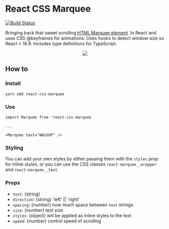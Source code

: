 # React CSS Marquee

[![Build Status](https://travis-ci.org/samuelweckstrom/react-css-marquee.svg?branch=master)](https://travis-ci.org/samuelweckstrom/react-css-marquee)

Bringing back that sweet scrolling [HTML Marquee element](https://developer.mozilla.org/en-US/docs/Web/HTML/Element/marquee). In React and uses CSS @keyframes for animations. Uses hooks to detect window size so React > 16.8. Includes type definitions for TypeScript.

<div align="center">
  <img src="https://s3.eu-central-1.amazonaws.com/samuel.weckstrom.xyz/github/marquee.gif">
</div>


## How to

### Install

```
yarn add react-css-marquee
```

### Use

```
import Marquee from 'react-css-marquee

...

<Marquee text="WASSUP" />
```

### Styling

You can add your own styles by either passing them with the `styles` prop for inline styles, or you can use the CSS classes `react-marquee__wrapper` 
and `react-marquee__text`.

### Props
  * `text`: {string}
  * `direction`: {string} 'left' || 'right'
  * `spacing`: {number} how much space between `text` strings
  * `size`: {number} text size
  * `styles`: {object} will be applied as inline styles to the text
  * `speed`: {number} control speed of scrolling
